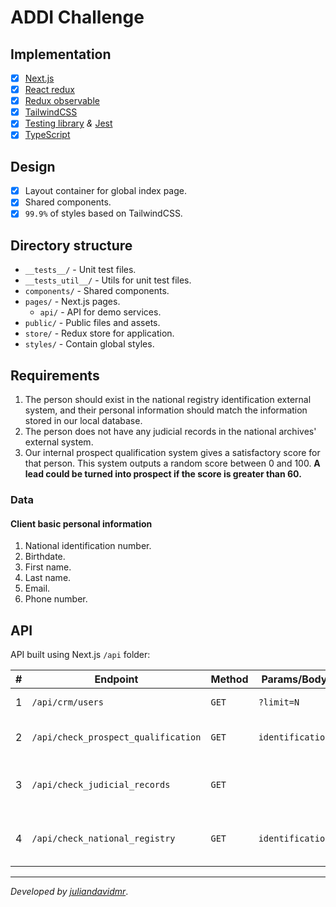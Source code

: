 # ADDI Challenge

## Implementation

- [x] [Next.js](https://nextjs.org/)
- [x] [React redux](https://react-redux.js.org/)
- [x] [Redux observable](https://redux-observable.js.org/)
- [x] [TailwindCSS](https://tailwindcss.com/)
- [x] [Testing library](https://testing-library.com/docs/) _&_ [Jest](https://jestjs.io/)
- [x] [TypeScript](https://www.typescriptlang.org/)

## Design

- [x] Layout container for global index page.
- [x] Shared components.
- [x] `99.9%` of styles based on TailwindCSS.

## Directory structure

- `__tests__/` - Unit test files.
- `__tests_util__/` - Utils for unit test files.
- `components/` - Shared components.
- `pages/` - Next.js pages.
   - `api/` - API for demo services.
- `public/` - Public files and assets.
- `store/` - Redux store for application.
- `styles/` - Contain global styles.

## Requirements

1. The person should exist in the national registry identification external system, and their personal information should
   match the information stored in our local database.
2. The person does not have any judicial records in the national archives' external system.
3. Our internal prospect qualification system gives a satisfactory score for that person. This system outputs a random
   score between 0 and 100. **A lead could be turned into prospect if the score is greater than 60.**

### Data

#### Client basic personal information

1. National identification number.
2. Birthdate.
3. First name.
4. Last name.
5. Email.
6. Phone number.

## API

API built using Next.js `/api` folder:

| # | Endpoint                            | Method | Params/Body      | Description                             |
|---|-------------------------------------|--------|------------------|-----------------------------------------|
| 1 | `/api/crm/users`                    | `GET`  | `?limit=N`       | Get users list                          |
| 2 | `/api/check_prospect_qualification` | `GET`  | `identification` | Generate a random number.               |
| 3 | `/api/check_judicial_records`       | `GET`  |                  | Returns true if the user is approved.   |
| 4 | `/api/check_national_registry`      | `GET`  | `identification` | Returns true if the user is approved.   |

_____________________________

_Developed by [juliandavidmr](https://github.com/juliandavidmr/)_.
